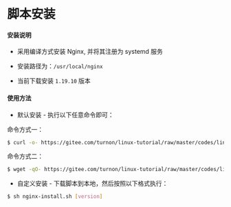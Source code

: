 # 脚本安装

#### 安装说明

- 采用编译方式安装 Nginx, 并将其注册为 systemd 服务

- 安装路径为：`/usr/local/nginx`

- 当前下载安装 `1.19.10` 版本


#### 使用方法

- 默认安装 - 执行以下任意命令即可：

命令方式一：
```bash
$ curl -o- https://gitee.com/turnon/linux-tutorial/raw/master/codes/linux/soft/nginx-install.sh | bash
```

命令方式二：
```bash
$ wget -qO- https://gitee.com/turnon/linux-tutorial/raw/master/codes/linux/soft/nginx-install.sh | bash
```


- 自定义安装 - 下载脚本到本地，然后按照以下格式执行：

```bash
$ sh nginx-install.sh [version]
```


